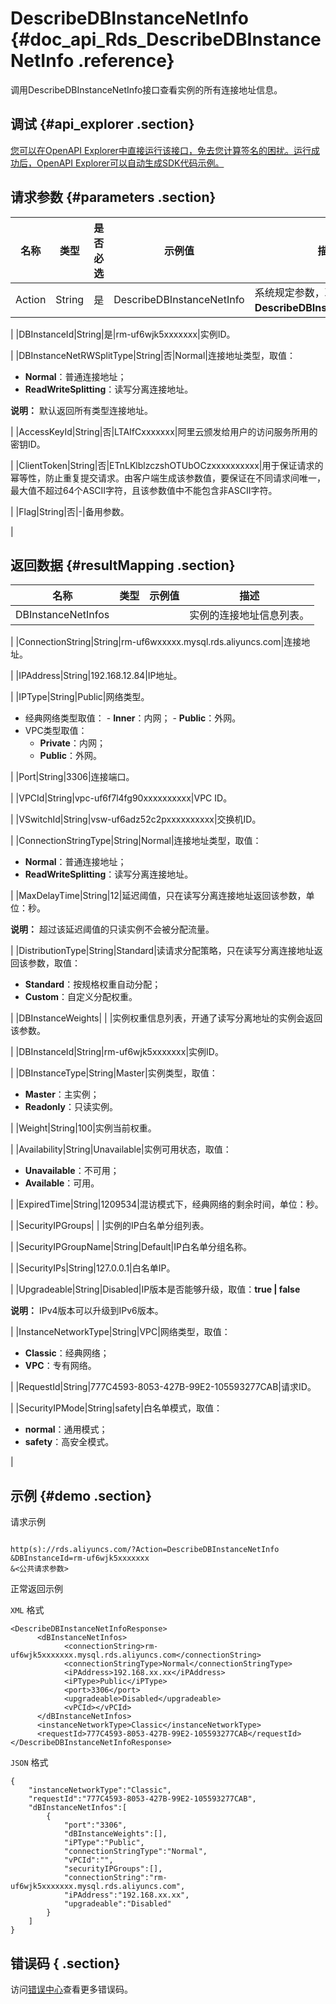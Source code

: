 # DescribeDBInstanceNetInfo {#doc_api_Rds_DescribeDBInstanceNetInfo .reference}

调用DescribeDBInstanceNetInfo接口查看实例的所有连接地址信息。

## 调试 {#api_explorer .section}

[您可以在OpenAPI Explorer中直接运行该接口，免去您计算签名的困扰。运行成功后，OpenAPI Explorer可以自动生成SDK代码示例。](https://api.aliyun.com/#product=Rds&api=DescribeDBInstanceNetInfo&type=RPC&version=2014-08-15)

## 请求参数 {#parameters .section}

|名称|类型|是否必选|示例值|描述|
|--|--|----|---|--|
|Action|String|是|DescribeDBInstanceNetInfo|系统规定参数，取值：**DescribeDBInstanceNetInfo**。

 |
|DBInstanceId|String|是|rm-uf6wjk5xxxxxxx|实例ID。

 |
|DBInstanceNetRWSplitType|String|否|Normal|连接地址类型，取值：

 -   **Normal**：普通连接地址；
-   **ReadWriteSplitting**：读写分离连接地址。

 **说明：** 默认返回所有类型连接地址。

 |
|AccessKeyId|String|否|LTAIfCxxxxxxx|阿里云颁发给用户的访问服务所用的密钥ID。

 |
|ClientToken|String|否|ETnLKlblzczshOTUbOCzxxxxxxxxxx|用于保证请求的幂等性，防止重复提交请求。由客户端生成该参数值，要保证在不同请求间唯一，最大值不超过64个ASCII字符，且该参数值中不能包含非ASCII字符。

 |
|Flag|String|否|-|备用参数。

 |

## 返回数据 {#resultMapping .section}

|名称|类型|示例值|描述|
|--|--|---|--|
|DBInstanceNetInfos| | |实例的连接地址信息列表。

 |
|ConnectionString|String|rm-uf6wxxxxx.mysql.rds.aliyuncs.com|连接地址。

 |
|IPAddress|String|192.168.12.84|IP地址。

 |
|IPType|String|Public|网络类型。

 -   经典网络类型取值：
    -   **Inner**：内网；
    -   **Public**：外网。
-   VPC类型取值：
    -   **Private**：内网；
    -   **Public**：外网。

 |
|Port|String|3306|连接端口。

 |
|VPCId|String|vpc-uf6f7l4fg90xxxxxxxxxx|VPC ID。

 |
|VSwitchId|String|vsw-uf6adz52c2pxxxxxxxxxx|交换机ID。

 |
|ConnectionStringType|String|Normal|连接地址类型，取值：

 -   **Normal**：普通连接地址；
-   **ReadWriteSplitting**：读写分离连接地址。

 |
|MaxDelayTime|String|12|延迟阈值，只在读写分离连接地址返回该参数，单位：秒。

 **说明：** 超过该延迟阈值的只读实例不会被分配流量。

 |
|DistributionType|String|Standard|读请求分配策略，只在读写分离连接地址返回该参数，取值：

 -   **Standard**：按规格权重自动分配；
-   **Custom**：自定义分配权重。

 |
|DBInstanceWeights| | |实例权重信息列表，开通了读写分离地址的实例会返回该参数。

 |
|DBInstanceId|String|rm-uf6wjk5xxxxxxx|实例ID。

 |
|DBInstanceType|String|Master|实例类型，取值：

 -   **Master**：主实例；
-   **Readonly**：只读实例。

 |
|Weight|String|100|实例当前权重。

 |
|Availability|String|Unavailable|实例可用状态，取值：

 -   **Unavailable**：不可用；
-   **Available**：可用。

 |
|ExpiredTime|String|1209534|混访模式下，经典网络的剩余时间，单位：秒。

 |
|SecurityIPGroups| | |实例的IP白名单分组列表。

 |
|SecurityIPGroupName|String|Default|IP白名单分组名称。

 |
|SecurityIPs|String|127.0.0.1|白名单IP。

 |
|Upgradeable|String|Disabled|IP版本是否能够升级，取值：**true | false**

 **说明：** IPv4版本可以升级到IPv6版本。

 |
|InstanceNetworkType|String|VPC|网络类型，取值：

 -   **Classic**：经典网络；
-   **VPC**：专有网络。

 |
|RequestId|String|777C4593-8053-427B-99E2-105593277CAB|请求ID。

 |
|SecurityIPMode|String|safety|白名单模式，取值：

 -   **normal**：通用模式；
-   **safety**：高安全模式。

 |

## 示例 {#demo .section}

请求示例

``` {#request_demo}

http(s)://rds.aliyuncs.com/?Action=DescribeDBInstanceNetInfo
&DBInstanceId=rm-uf6wjk5xxxxxxx
&<公共请求参数>

```

正常返回示例

`XML` 格式

``` {#xml_return_success_demo}
<DescribeDBInstanceNetInfoResponse>
	  <dBInstanceNetInfos>
		    <connectionString>rm-uf6wjk5xxxxxxx.mysql.rds.aliyuncs.com</connectionString>
		    <connectionStringType>Normal</connectionStringType>
		    <iPAddress>192.168.xx.xx</iPAddress>
		    <iPType>Public</iPType>
		    <port>3306</port>
		    <upgradeable>Disabled</upgradeable>
		    <vPCId></vPCId>
	  </dBInstanceNetInfos>
	  <instanceNetworkType>Classic</instanceNetworkType>
	  <requestId>777C4593-8053-427B-99E2-105593277CAB</requestId>
</DescribeDBInstanceNetInfoResponse>
```

`JSON` 格式

``` {#json_return_success_demo}
{
	"instanceNetworkType":"Classic",
	"requestId":"777C4593-8053-427B-99E2-105593277CAB",
	"dBInstanceNetInfos":[
		{
			"port":"3306",
			"dBInstanceWeights":[],
			"iPType":"Public",
			"connectionStringType":"Normal",
			"vPCId":"",
			"securityIPGroups":[],
			"connectionString":"rm-uf6wjk5xxxxxxx.mysql.rds.aliyuncs.com",
			"iPAddress":"192.168.xx.xx",
			"upgradeable":"Disabled"
		}
	]
}
```

## 错误码 { .section}

访问[错误中心](https://error-center.alibabacloud.com/status/product/Rds)查看更多错误码。

